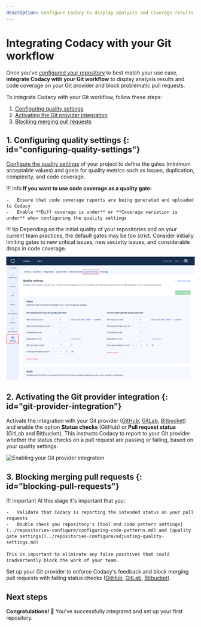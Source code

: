 ```yaml
---
description: Configure Codacy to display analysis and coverage results on your Git provider and block merging pull requests that don't meet your quality standards.
---
```


# Integrating Codacy with your Git workflow

Once you've [configured your repository](configuring-your-repository.md) to best match your use case, **integrate Codacy with your Git workflow** to display analysis results and code coverage on your Git provider and block problematic pull requests.

To integrate Codacy with your Git workflow, follow these steps:

1.  [Configuring quality settings](#configuring-quality-settings)
1.  [Activating the Git provider integration](#git-provider-integration)
1.  [Blocking merging pull requests](#blocking-pull-requests)

## 1. Configuring quality settings {: id="configuring-quality-settings"}

[Configure the quality settings](../repositories-configure/adjusting-quality-settings.md) of your project to define the gates (minimum acceptable values) and goals for quality metrics such as issues, duplication, complexity, and code coverage.

!!! info
    **If you want to use code coverage as a quality gate:**

    -   Ensure that code coverage reports are being generated and uploaded to Codacy
    -   Enable **Diff coverage is under** or **Coverage variation is under** when configuring the quality settings

!!! tip
    Depending on the initial quality of your repositories and on your current team practices, the default gates may be too strict. Consider initially limiting gates to new critical issues, new security issues, and considerable drops in code coverage.

![Configuring quality settings](../repositories-configure/images/quality-settings.png)

## 2. Activating the Git provider integration {: id="git-provider-integration"}

Activate the integration with your Git provider ([GitHub](../repositories-configure/integrations/github-integration.md), [GitLab](../repositories-configure/integrations/gitlab-integration.md), [Bitbucket](../repositories-configure/integrations/bitbucket-integration.md)) and enable the option **Status checks** (GitHub) or **Pull request status** (GitLab and Bitbucket). This instructs Codacy to report to your Git provider whether the status checks on a pull request are passing or failing, based on your quality settings.

![Enabling your Git provider integration](../repositories-configure/integrations/images/github-integration.png)

## 3. Blocking merging pull requests {: id="blocking-pull-requests"}

!!! important
    At this stage it's important that you:

    -   Validate that Codacy is reporting the intended status on your pull requests
    -   Double check you repository's [tool and code pattern settings](../repositories-configure/configuring-code-patterns.md) and [quality gate settings](../repositories-configure/adjusting-quality-settings.md)

    This is important to eliminate any false positives that could inadvertently block the work of your team.

Set up your Git provider to enforce Codacy's feedback and block merging pull requests with failing status checks ([GitHub](https://docs.github.com/en/repositories/configuring-branches-and-merges-in-your-repository/defining-the-mergeability-of-pull-requests/managing-a-branch-protection-rule), [GitLab](https://docs.gitlab.com/ee/user/project/merge_requests/merge_when_pipeline_succeeds.html#only-allow-merge-requests-to-be-merged-if-the-pipeline-succeeds), [Bitbucket](https://support.atlassian.com/bitbucket-cloud/docs/suggest-or-require-checks-before-a-merge/)).

## Next steps

**Congratulations!**  🎉 You've successfully integrated and set up your first repository.

[//]: # (TODO next steps)

